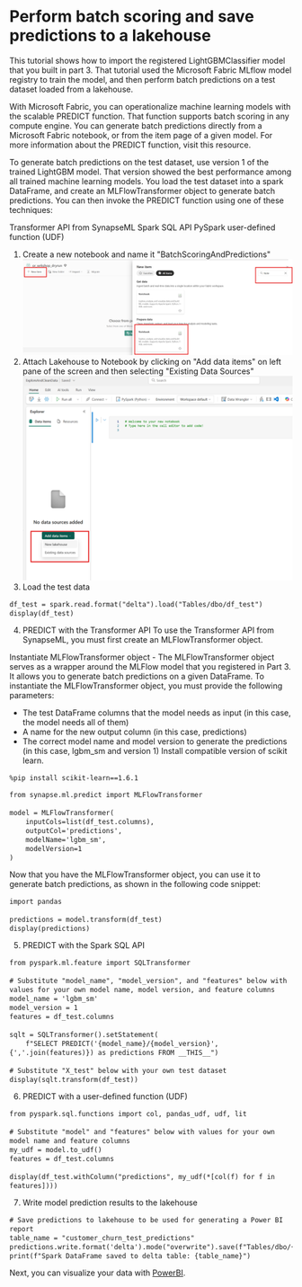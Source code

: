 # Perform batch scoring and save predictions to a lakehouse

This tutorial shows how to import the registered LightGBMClassifier model that you built in part 3. That tutorial used the Microsoft Fabric MLflow model registry to train the model, and then perform batch predictions on a test dataset loaded from a lakehouse.

With Microsoft Fabric, you can operationalize machine learning models with the scalable PREDICT function. That function supports batch scoring in any compute engine. You can generate batch predictions directly from a Microsoft Fabric notebook, or from the item page of a given model. For more information about the PREDICT function, visit this resource.

To generate batch predictions on the test dataset, use version 1 of the trained LightGBM model. That version showed the best performance among all trained machine learning models. You load the test dataset into a spark DataFrame, and create an MLFlowTransformer object to generate batch predictions. You can then invoke the PREDICT function using one of these techniques:

Transformer API from SynapseML
Spark SQL API
PySpark user-defined function (UDF)

1. Create a new notebook and name it "BatchScoringAndPredictions"
![alt text](/DataScienceTutorial/images/ExploreAndCleanData1.png)
2. Attach Lakehouse to Notebook by clicking on "Add data items" on left pane of the screen and then selecting "Existing Data Sources"
![alt text](/DataScienceTutorial/images/ExploreAndCleanData3.png)
3. Load the test data
```
df_test = spark.read.format("delta").load("Tables/dbo/df_test")
display(df_test)

```
4. PREDICT with the Transformer API
To use the Transformer API from SynapseML, you must first create an MLFlowTransformer object.   

Instantiate MLFlowTransformer object - The MLFlowTransformer object serves as a wrapper around the MLFlow model that you registered in Part 3. It allows you to generate batch predictions on a given DataFrame. To instantiate the MLFlowTransformer object, you must provide the following parameters:
- The test DataFrame columns that the model needs as input (in this case, the model needs all of them)
- A name for the new output column (in this case, predictions)
- The correct model name and model version to generate the predictions (in this case, lgbm_sm and version 1)
Install compatible version of scikit learn.
```
%pip install scikit-learn==1.6.1
```
```
from synapse.ml.predict import MLFlowTransformer

model = MLFlowTransformer(
    inputCols=list(df_test.columns),
    outputCol='predictions',
    modelName='lgbm_sm',
    modelVersion=1
)
```
Now that you have the MLFlowTransformer object, you can use it to generate batch predictions, as shown in the following code snippet:
```
import pandas

predictions = model.transform(df_test)
display(predictions)
```
5. PREDICT with the Spark SQL API
```
from pyspark.ml.feature import SQLTransformer 

# Substitute "model_name", "model_version", and "features" below with values for your own model name, model version, and feature columns
model_name = 'lgbm_sm'
model_version = 1
features = df_test.columns

sqlt = SQLTransformer().setStatement( 
    f"SELECT PREDICT('{model_name}/{model_version}', {','.join(features)}) as predictions FROM __THIS__")

# Substitute "X_test" below with your own test dataset
display(sqlt.transform(df_test))
```
6. PREDICT with a user-defined function (UDF)
```
from pyspark.sql.functions import col, pandas_udf, udf, lit

# Substitute "model" and "features" below with values for your own model name and feature columns
my_udf = model.to_udf()
features = df_test.columns

display(df_test.withColumn("predictions", my_udf(*[col(f) for f in features])))
```
7. Write model prediction results to the lakehouse
```
# Save predictions to lakehouse to be used for generating a Power BI report
table_name = "customer_churn_test_predictions"
predictions.write.format('delta').mode("overwrite").save(f"Tables/dbo/{table_name}")
print(f"Spark DataFrame saved to delta table: {table_name}")
```

Next, you can visualize your data with [PowerBI](https://learn.microsoft.com/en-us/fabric/data-science/tutorial-data-science-create-report).